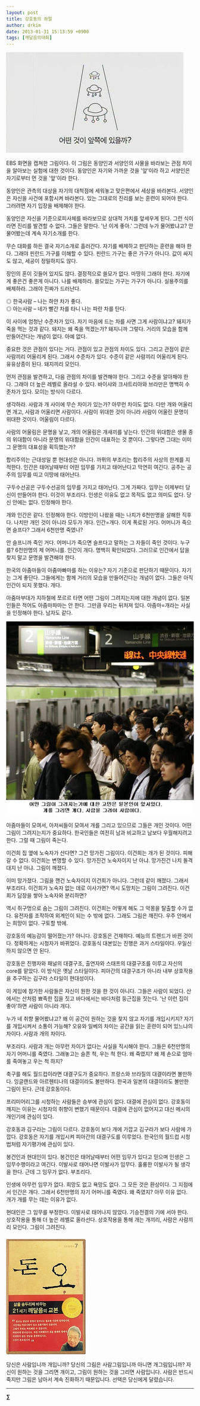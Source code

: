 ```yaml
---
layout: post
title: 강호동의 좌절
author: drkim
date: 2013-01-31 15:13:59 +0900
tags: [깨달음의대화]
---
```

![](/files/attach/images/198/158/320/111111.JPG)



EBS 화면을 캡쳐한 그림이다. 이 그림은 동양인과 서양인의 사물을 바라보는 관점 차이을 알아보는 실험에 대한 것이다. 동양인은 자기와 가까운 것을 '앞'이라 하고 서양인은 자기로부터 먼 것을 '앞'이라 한다. 


  


동양인은 관측의 대상을 자기의 대척점에 세워놓고 맞은편에서 세상을 바라본다. 서양인은 자신을 사건에 포함시켜 바라본다. 있는 그대로의 진리를 보는 훈련이 되어야 한다. 그러려면 자기 입장을 배제해야 한다. 


  


동양인은 자신을 기준으로피사체를 바라보므로 상대적 가치를 앞세우게 된다. 그런 식이라면 진리를 발견할 수 없다. 그들은 말한다. '난 이게 좋아.' 그런데 누가 물어봤냐고? 안 물어봤는데 계속 자기소개를 한다. 


  


무슨 대화를 하든 결국 자기소개로 흘러간다. 자기를 배제하고 판단하는 훈련을 해야 한다. 그래야 핀란드 가구를 이해할 수 있다. 핀란드 가구는 좋은 가구가 아니다. 값이 싸지도 않고, 세공이 정밀하지도 않다. 


  


장인의 혼이 깃들어 있지도 않다. 결정적으로 쓸모가 없다. 마땅히 그래야 한다. 자기에게 좋은건 좋은게 아니다. 나를 배제하라. 쓸모있는 가구는 가구가 아니다. 실용주의를 배제하라. 그래야 진짜가 드러난다. 


  


◎ 한국사람 – 나는 하얀 차가 좋다.   
◎ 아는사람 – 네가 빨간 차를 타니 나는 파란 차를 탄다. 


  


이 사이에 엄청난 수준차가 있다. 자기 마음에 드는 차를 사면 그게 사람이냐고? 돼지가 죽을 먹는 것과 같다. 돼지는 왜 죽을 먹겠는가? 돼지니까 그렇다. 거리의 모습을 함께 만들어간다는 개념이 없다. 아예 없다. 


  


중요한 것은 관점이 있다는 거다. 관점이 있고 관점의 차이도 있다. 그리고 관점이 같은 사람끼리 어울리게 된다. 그래서 수준차가 있다. 수준이 같은 사람끼리 어울리게 된다. 유유상종이 된다. 돼지끼리 모인다. 


  


먼저 관점을 발견하고, 다음 관점의 차이를 발견해야 한다. 그리고 수준을 알아채야 한다. 그래야 더 높은 레벨로 올라설 수 있다. 바이샤와 크샤트리아와 브라만은 명백히 수준차가 있다. 모이는 방식이 다르다. 


  


생각하라. 사람과 개 사이에 무슨 차이가 있는가? 아무런 차이도 없다. 다만 개와 어울리면 개고, 사람과 어울리면 사람이다. 사람이 위대한 것이 아니라 사람이 어울린 문명이 위대한 것이다. 어울림이 다르다. 


  


사람의 어울림은 문명을 낳고, 개의 어울림은 개새끼를 낳는다. 인간의 위대함은 생물 종의 위대함이 아니라 문명의 위대함을 인간이 대표하는 것 뿐이다. 그렇다면 그대는 이미 그 문명의 대표성을 획득했는가? 


  


합리주의는 근대성일 뿐 현대성은 아니다. 까뮈의 부조리는 합리주의 사상의 한계를 지적한다. 인간은 태어날때부터 어떤 임무를 가지고 태어난다고 막연히 여긴다. 공주는 공주의 임무를 띠고 이땅에 태어난다. 


  


구두수선공은 구두수선공의 임무를 가지고 태어난다. 그게 가짜다. 임무는 이제부터 당신이 만들어야 한다. 이것이 부조리다. 인생은 이유도 없고 목적도 없고 의미도 없다. 당신 안에는 없다. 인정해야 한다. 


  


개와 인간은 같다. 인정해야 한다. 이방인이 나왔을 때는 나치가 6천만명을 살해한 직후다. 나치만 개인 것이 아니라 모두가 개다. 인간=개다. 이게 폭로된 거다. 어머니가 죽으면 슬프다? 그래서 6천만명 죽였나? 


  


안 슬프니까 죽인 거다. 어머니가 죽으면 슬프다고 말하는 그 자들이 죽인 것이다. 누구를? 6천만명의 제 어머니를. 인간이 개다. 명백히 확인되었다. 그러므로 인간에서 답을 찾지 말고 문명을 발견해야 한다. 


  


한국의 아줌마들이 아줌마빠마를 하는 이유는? 자기 기준으로 판단하기 때문이다. 자기는 그게 좋단다. 그들에게는 함께 거리의 모습을 만들어간다는 개념이 없다. 그들은 아직 인간이 되지 못했다. 개다. 


  


아줌마부대가 지하철에 쪼르르 타면 어떤 그림이 그려지는지에 대한 개념이 없다. 일본인들은 적어도 아줌마파마는 안 한다. 그만큼 우리는 뒤처져 있다. 아줌마=개라는 사실을 인정해야 한다. 남자도 같다. 



 ![](/files/attach/images/198/158/320/25871.JPG)  




아줌마들이 모여서, 아저씨들이 모여서 개를 그리고 있으므로 그들은 개인 것이다. 어떤 그림이 그려지는지가 중요하다. 한국인들은 여전히 남과 비교하고 남보다 우월해지려고 한다. 그럴 때 그림이 죽는다. 


  


이건희 집 옆에 노숙자가 산다면? 그건 망가진 그림이다. 이건희는 개가 된 것이다. 피해갈 수 없다. 이건희는 변명할 수 있다. 망가진건 노숙자이지 난 아냐. 망가진건 나치 돌격대지 난 아냐. 그림이 깨졌다. 


  


이미 망가졌다. 그림을 깬건 노숙자이지 이건희가 아니다. 그런데 같이 깨졌다. 그래서 부조리다. 이건희가 노숙자 없는 데로 이사가면? 역시 도망치는 그림이 그려진다. 이건희가 담장을 쌓아 노숙자와 분리하면? 


  


역시 쥐구멍으로 숨는 그림이 그려진다. 이건희는 어떻게 해도 그 악몽을 탈출할 수가 없다. 유전자를 조작하여 외계인이 되는 수 밖에 없다. 그래도 그림은 깨진다. 우주 안에서는 희망이 없다. 구토할 밖에. 


  


 


  


강호동의 예능감이 떨어졌는가? 아니다. 강호동은 건재하다. 예능의 트렌드가 바뀐 것이다. 정확하게는 시청자가 바뀌었다. 강호동식 대본있는 진행은 과거 스타일이다. 우일신하지 않으면 안 된다. 


  


강호동은 진행자와 패널의 대결구조, 출연자와 스태프의 대결구조를 이루고 자신의 core를 맡았다. 이 방식은 옛날 스타일이다. 피아간의 대결구조가 아니라 내부 상호작용을 추구하는 김구라 스타일이 현대성이다. 


  






이 게임에 참가한 사람들은 자신이 원한 것을 한 것이 아니다. 그들은 사람이 되었다. 산에서는 산처럼 뾰족한 집을 짓고 바다에서는 바다처럼 둥근집을 짓는다. '난 이런 집이 좋아'하면 사람이 아니라 개다. 


  


누가 네 취향 물어봤냐고? 왜 이 공간이 원하는 것을 찾지 않고 자기를 개입시키지? 자기를 개입시켜서 소통이 가능해? 오유와 일베의 차이는 공간을 읽는 훈련이 되어 있느냐의 차이다. 사람과 개의 차이다. 


  


부조리다. 사람과 개는 아무런 차이가 없다는 사실을 직시해야 한다. 그들은 6천만명의 자기 어머니를 죽였다. 그래놓고는 슬픈 척, 우는 척 한다. 왜 죽였지? 왜 제 손으로 엄마를 죽여놓고 우는 척 하지? 


  


축구를 해도 월드컵이라면 대결구도가 중요하다. 프랑스와 브라질의 대결이라면 볼만하다. 잉글랜드와 아르헨티나의 대결이라도 볼만하다. 한국과 일본의 대결이라도 볼만한 그림이 된다. 근데 강호동이다. 


  


프리미어리그를 시청하는 사람들은 승부에 관심이 없다. 대결에 관심이 없다. 강호동이 깨지는 이유는 시청자의 취향이 변했기 때문이다. 대결에 관심이 없어지고 대신 메시의 개인기에 관심이 있다. 



강호동과 김구라는 그림이 다르다. 강호동이 보다 개에 가깝고 김구라가 보다 사람에 가깝다. 강호동은 자기를 개입시켜 피아간의 대결구도를 이루었다. 한국인의 월드컵 시청법처럼 자기평가에 관심이 있다. 

  


봉건인과 현대인이 있다. 봉건인은 태어날때부터 어떤 임무가 있다고 믿으며 인생은 그 임무수행이라고 여긴다. 이발사로 태어나면 이발사가 임무다. 훌륭한 이발사가 될 생각을 한다. 근데 그 임무가 없다. 부조리다. 


  


인생에 아무런 임무가 없다. 희망도 없고 욕망도 없다. 그 모든 것은 환상이다. 그 지점에서 인간은 개다. 그래서 6천만명의 자기 어머니를 죽였다. 왜 죽였지? 아무 이유 없다. 개가 개를 무는 데는 이유가 없다. 


  


현대인은 그 임무를 부정한다. 이발사로 태어나지 않았다. 기승전결의 기에 서야 한다. 상호작용을 통해 더 높은 레벨로 올라선다. 상호작용을 통해 개는 개끼리, 사람은 사람끼리 모인다. 그림이 그려진다. 


  






 ###


  





  ![](/files/attach/images/198/727/315/55.JPG)




당신은 사람입니까 개입니까? 당신의 그림은 사람그림입니까 아니면 개그림입니까? 자신이 원하는 것을 그리면 개이고, 그림이 원하는 것을 그리면 사람입니다. 사람은 반드시 죽지만 그림은 남아서 계속 진화하기 때문입니다. 선택은 당신에게 달렸습니다. 









****

**∑**